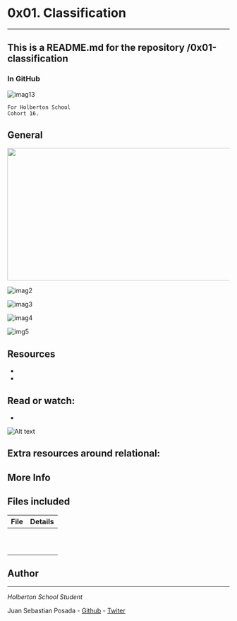# 0x01. Classification
*** 
## This is a README.md for the repository /0x01-classification
### In GitHub []()

![imag13]()

```
For Holberton School
Cohort 16.
```
## General
<a href="grap"><img src=""  height="300" width="600" ></a>


![imag2]()

![imag3]()


![imag4]()


![img5]()


## Resources

*
*

## Read or watch:

*

![Alt text]()

## Extra resources around relational:

## More Info

## Files included

| File                 | Details                                    |
|--------------------- | ------------------------------------------ |
| []() |	       |
| []() |	       |
| []() |	       |
| []() |	       |
| []() |	       |
| []() |	       |
| []() |	       |
| []() |	       |
| []() |	       |
| []() |	       |


## Author
***
*Holberton School Student*

Juan Sebastian Posada  - [Github](https://github.com/Juansepo13) - [Twiter](https://twitter.com/@JuanSeb35904130)